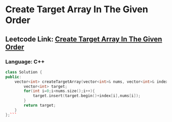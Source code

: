 # Create Target Array In The Given Order

## Leetcode Link: [Create Target Array In The Given Order](https://leetcode.com/problems/create-target-array-in-the-given-order/)
### Language: C++

```cpp
class Solution {
public:
    vector<int> createTargetArray(vector<int>& nums, vector<int>& index) {
        vector<int> target;
        for(int i=0;i<nums.size();i++){
            target.insert(target.begin()+index[i],nums[i]);
        }
        return target;
    }
};```




